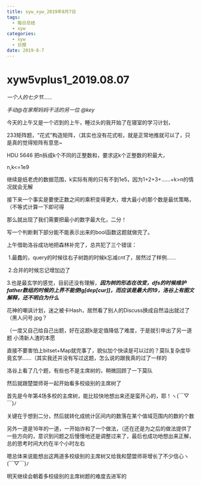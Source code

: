 ```yaml
---
title: xyw_xyw_2019年8月7日
tags: 
  - 每日总结
  - xyw
categories:
  - xyw
  - 日报
date: 2019-8-7
---
```


# xyw5vplus1_2019.08.07

*一个人的七夕节……*

*手动@在家帮妈妈干活的另一位 @key*

今天的上午又是一个迟到的上午，睡过头的我开始了在寝室的学习计划，

233矩阵题，“花式”构造矩阵，（其实也没有花式啦，就是正常地推就可以了，只是真的觉得矩阵有意思~

HDU 5646 把n拆成k个不同的正整数和，要求这k个正整数的积最大，

n,k<=1e9

继续是纸老虎的数据范围，k实际有用的只有不到1e5，因为1+2+3+……+k>n的情况就会无解

接下来一个事实是要使正数之间的乘积变得更大，增大最小的那个数是最优策略，（不等式计算一下即可得

那么就出现了我们需要把最小的数字最大化，二分！

写一个判断剩下部分能不能表示出来的bool函数这题就做完了。

上午借助洛谷成功地把森林补完了，总共犯了三个错误：

​	1.最蠢的，query的时候往右子树跑的时候k忘减cnt了，居然过了样例……

​	2.合并的时候忘记增加边了

​	3.也是最玄学的感觉，目前还没有理解，***因为树的形态在改变，dfs的时候维护father数组的时候的上界不能使lg[dep[cur]]，而应该是最大的19，洛谷上有图文解释，还不明白为什么***

花神的嘲讽计划，迷之被卡Hash，居然看了别人的Discuss换成自然溢出就过了（黑人问号.jpg？

（一度又自己给自己出题，好在这题k是定值降低了难度，于是就引申出了另一道题 小清新人渣的本愿

直接不要害怕上bitset+Map就完事了，貌似加个快读是可以过的？莫队复杂度毕竟玄学……（其实我还并没有写过这题，怎么说的跟我真的过了一样的

洛谷上看了几个题，有些也不是主席树的，稍微回顾了一下莫队

然后就跟楚盟师哥一起开始看多校级别的主席树了

首先是今年第4场多校的主席树，能比较快地想出来还是蛮开心的，耶！ヽ(￣▽￣)ﾉ

关键在于想到二分，然后就转化成统计区间内的数落在某个值域范围内的数的个数

另外一道是16年的一道，一开始诈和了一个做法，（还在还是为之后的做法提供了一些方向的，意识到问题之后慢慢地还是调整过来了，最后也成功地想出来正解，总的思考时间大约在半个小时左右

嗯总体来说能想出这两道多校级别的主席树又给我和楚盟师哥增长了不少信心ヽ(￣▽￣)ﾉ

明天继续会朝着多校级别的主席树题的难度去进军的

